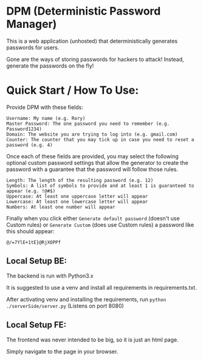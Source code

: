 # DPM (Deterministic Password Manager)

This is a web application (unhosted) that deterministically generates passwords for users.

Gone are the ways of storing passwords for hackers to attack! Instead, generate the passwords on the fly!

# Quick Start / How To Use:

Provide DPM with these fields:
```
Username: My name (e.g. Rory)
Master Password: The one password you need to remember (e.g. Password1234)
Domain: The website you are trying to log into (e.g. gmail.com)
Counter: The counter that you may tick up in case you need to reset a password (e.g. 4)
```
Once each of these fields are provided, you may select the following optional custom password settings that allow the generator to create the password with a guarantee that the password will follow those rules.
```
Length: The length of the resulting password (e.g. 12)
Symbols: A list of symbols to provide and at least 1 is guaranteed to appear (e.g. !@#$)
Uppercase: At least one uppercase letter will appear
Lowercase: At least one lowercase letter will appear
Numbers: At least one number will appear
```
Finally when you click either `Generate default password` (doesn't use Custom rules) or `Generate Custom` (does use Custom rules) a password like this should appear:

`@/=7YlE+1tE}@RjXOPPf`

## Local Setup BE:

The backend is run with Python3.x

It is suggested to use a venv and install all requirements in requirements.txt.

After activating venv and installing the requirements, run `python ./serverSide/server.py`
(Listens on port 8080)

## Local Setup FE:

The frontend was never intended to be big, so it is just an html page.

Simply navigate to the page in your browser.
